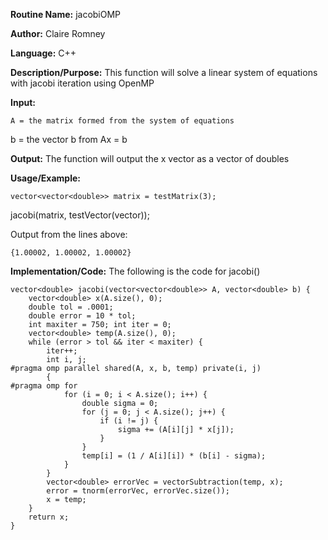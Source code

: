 **Routine Name:** jacobiOMP

**Author:** Claire Romney

**Language:** C++

**Description/Purpose:** This function will solve a linear system of equations with jacobi iteration using OpenMP

**Input:**

	A = the matrix formed from the system of equations
  b = the vector b from Ax = b
	
**Output:** The function will output the x vector as a vector of doubles

**Usage/Example:**

	vector<vector<double>> matrix = testMatrix(3);
  jacobi(matrix, testVector(vector));

Output from the lines above:

	{1.00002, 1.00002, 1.00002}
    
**Implementation/Code:** The following is the code for jacobi()

    vector<double> jacobi(vector<vector<double>> A, vector<double> b) {
	    vector<double> x(A.size(), 0);
	    double tol = .0001;
	    double error = 10 * tol;
	    int maxiter = 750; int iter = 0;
	    vector<double> temp(A.size(), 0);
	    while (error > tol && iter < maxiter) {
		    iter++;
		    int i, j;
    #pragma omp parallel shared(A, x, b, temp) private(i, j)
		    {
    #pragma omp for
			    for (i = 0; i < A.size(); i++) {
				    double sigma = 0;
				    for (j = 0; j < A.size(); j++) {
					    if (i != j) {
						    sigma += (A[i][j] * x[j]);
					    }
				    }
				    temp[i] = (1 / A[i][i]) * (b[i] - sigma);
			    }
		    }
		    vector<double> errorVec = vectorSubtraction(temp, x);
		    error = tnorm(errorVec, errorVec.size());
		    x = temp;
	    }
	    return x;
    }

